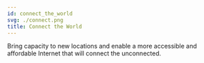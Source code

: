 ```yaml
---
id: connect_the_world
svg: ./connect.png
title: Connect the World
---
```


Bring capacity to new locations and enable a more accessible and affordable Internet that will connect the unconnected.
